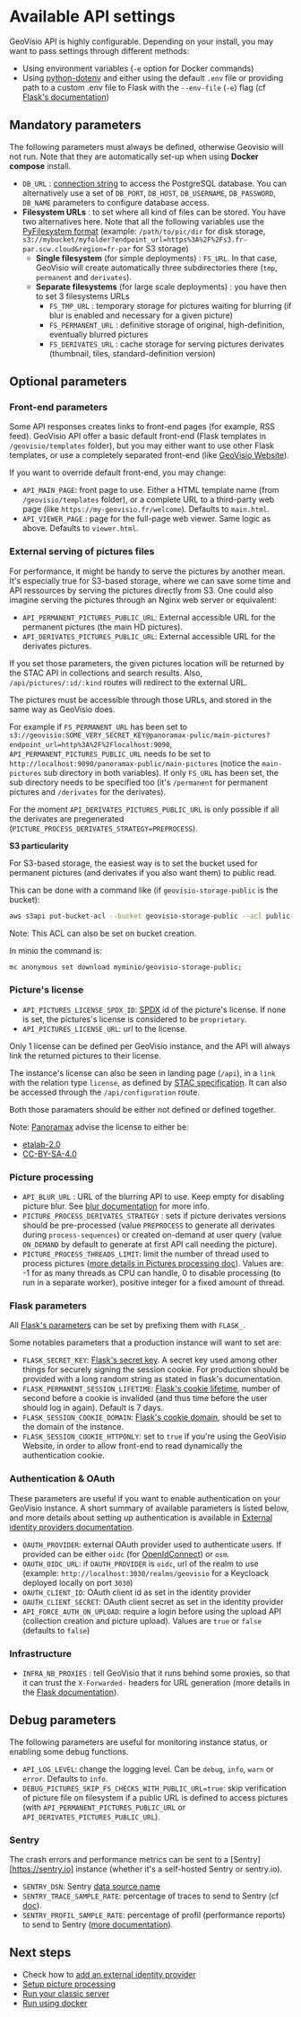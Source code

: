 # Available API settings

GeoVisio API is highly configurable. Depending on your install, you may want to pass settings through different methods:

- Using environment variables (`-e` option for Docker commands)
- Using [python-dotenv](https://github.com/theskumar/python-dotenv) and either using the default `.env` file or providing path to a custom .env file to Flask with the `--env-file` (`-e`) flag (cf [Flask's documentation](https://flask.palletsprojects.com/en/2.2.x/cli/?highlight=dotenv#environment-variables-from-dotenv))


## Mandatory parameters

The following parameters must always be defined, otherwise Geovisio will not run. Note that they are automatically set-up when using __Docker compose__ install.

- `DB_URL` : [connection string](https://www.postgresql.org/docs/current/libpq-connect.html#LIBPQ-CONNSTRING) to access the PostgreSQL database. You can alternatively use a set of `DB_PORT`, `DB_HOST`, `DB_USERNAME`, `DB_PASSWORD`, `DB_NAME` parameters to configure database access.
- __Filesystem URLs__ : to set where all kind of files can be stored. You have two alternatives here. Note that all the following variables use the [PyFilesystem format](https://docs.pyfilesystem.org/en/latest/openers.html) (example: `/path/to/pic/dir` for disk storage, `s3://mybucket/myfolder?endpoint_url=https%3A%2F%2Fs3.fr-par.scw.cloud&region=fr-par` for S3 storage)
  - __Single filesystem__ (for simple deployments) : `FS_URL`. In that case, GeoVisio will create automatically three subdirectories there (`tmp`, `permanent` and `derivates`).
  - __Separate filesystems__ (for large scale deployments) : you have then to set 3 filesystems URLs
    - `FS_TMP_URL` : temporary storage for pictures waiting for blurring (if blur is enabled and necessary for a given picture)
    - `FS_PERMANENT_URL` : definitive storage of original, high-definition, eventually blurred pictures
    - `FS_DERIVATES_URL` : cache storage for serving pictures derivates (thumbnail, tiles, standard-definition version)


## Optional parameters

### Front-end parameters

Some API responses creates links to front-end pages (for example, RSS feed). GeoVisio API offer a basic default front-end (Flask templates in `/geovisio/templates` folder), but you may either want to use other Flask templates, or use a completely separated front-end (like [GeoVisio Website](https://gitlab.com/geovisio/website)).

If you want to override default front-end, you may change:

- `API_MAIN_PAGE`: front page to use. Either a HTML template name (from `/geovisio/templates` folder), or a complete URL to a third-party web page (like `https://my-geovisio.fr/welcome`). Defaults to `main.html`.
- `API_VIEWER_PAGE` : page for the full-page web viewer. Same logic as above. Defaults to `viewer.html`.

### External serving of pictures files

For performance, it might be handy to serve the pictures by another mean. It's especially true for S3-based storage, where we can save some time and API ressources by serving the pictures directly from S3. One could also imagine serving the pictures through an Nginx web server or equivalent:

- `API_PERMANENT_PICTURES_PUBLIC_URL`: External accessible URL for the permanent pictures (the main HD pictures).
- `API_DERIVATES_PICTURES_PUBLIC_URL`: External accessible URL for the derivates pictures.

If you set those parameters, the given pictures location will be returned by the STAC API in collections and search results. Also, `/api/pictures/:id/:kind` routes will redirect to the external URL.

The pictures must be accessible through those URLs, and stored in the same way as GeoVisio does.

For example if `FS_PERMANENT_URL` has been set to `s3://geovisio:SOME_VERY_SECRET_KEY@panoramax-pulic/main-pictures?endpoint_url=http%3A%2F%2Flocalhost:9090`, `API_PERMANENT_PICTURES_PUBLIC_URL` needs to be set to `http://localhost:9090/panoramax-public/main-pictures` (notice the `main-pictures` sub directory in both variables).
If only `FS_URL` has been set, the sub directory needs to be specified too (it's `/permanent` for permanent pictures and `/derivates` for the derivates).

For the moment `API_DERIVATES_PICTURES_PUBLIC_URL` is only possible if all the derivates are pregenerated (`PICTURE_PROCESS_DERIVATES_STRATEGY=PREPROCESS`).

__S3 particularity__

For S3-based storage, the easiest way is to set the bucket used for permanent pictures (and derivates if you also want them) to public read.

This can be done with a command like (if `geovisio-storage-public` is the bucket):

```bash
aws s3api put-bucket-acl --bucket geovisio-storage-public --acl public-read
```

Note: This ACL can also be set on bucket creation.

In minio the command is:

```bash
mc anonymous set download myminio/geovisio-storage-public;
```

### Picture's license

- `API_PICTURES_LICENSE_SPDX_ID`: [SPDX](https://spdx.org) id of the picture's license. If none is set, the pictures's license is considered to be `proprietary`. 
- `API_PICTURES_LICENSE_URL`: url to the license.

Only 1 license can be defined per GeoVisio instance, and the API will always link the returned pictures to their license.

The instance's license can also be seen in landing page (`/api`), in a `link` with the relation type `license`, as defined by [STAC specification](https://github.com/radiantearth/stac-spec/blob/master/collection-spec/collection-spec.md#license). It can also be accessed through the `/api/configuration` route.

Both those paramaters should be either not defined or defined together.

Note: [Panoramax](https://panoramax.fr/) advise the license to either be:
* [etalab-2.0](https://www.etalab.gouv.fr/licence-ouverte-open-licence/)
* [CC-BY-SA-4.0](https://spdx.org/licenses/CC-BY-SA-4.0.html)

### Picture processing

- `API_BLUR_URL` : URL of the blurring API to use. Keep empty for disabling picture blur. See [blur documentation](./17_Blur_Algorithms.md) for more info.
- `PICTURE_PROCESS_DERIVATES_STRATEGY` : sets if picture derivates versions should be pre-processed (value `PREPROCESS` to generate all derivates during `process-sequences`) or created on-demand at user query (value `ON_DEMAND` by default to generate at first API call needing the picture).
- `PICTURE_PROCESS_THREADS_LIMIT`: limit the number of thread used to process pictures ([more details in Pictures processing doc](./13_Pictures_processing.md)). Values are: -1 for as many threads as CPU can handle, 0 to disable processing (to run in a separate worker), positive integer for a fixed amount of thread.

### Flask parameters

All [Flask's parameters](https://flask.palletsprojects.com/en/2.2.x/config/#builtin-configuration-values) can be set by prefixing them with `FLASK_`.

Some notables parameters that a production instance will want to set are:

- `FLASK_SECRET_KEY`: [Flask's secret key](https://flask.palletsprojects.com/en/2.2.x/config/#SECRET_KEY). A secret key used among other things for securely signing the session cookie. For production should be provided with a long random string as stated in flask's documentation.
- `FLASK_PERMANENT_SESSION_LIFETIME`: [Flask's cookie lifetime](https://flask.palletsprojects.com/en/2.2.x/config/#PERMANENT_SESSION_LIFETIME), number of second before a cookie is invalided (and thus time before the user should log in again). Default is 7 days.
- `FLASK_SESSION_COOKIE_DOMAIN`: [Flask's cookie domain](https://flask.palletsprojects.com/en/2.2.x/config/#SESSION_COOKIE_DOMAIN), should be set to the domain of the instance.
- `FLASK_SESSION_COOKIE_HTTPONLY`: set to `true` if you're using the GeoVisio Website, in order to allow front-end to read dynamically the authentication cookie.

### Authentication & OAuth

These parameters are useful if you want to enable authentication on your GeoVisio instance. A short summary of available parameters is listed below, and more details about setting up authentication is available in [External identity providers documentation](./12_External_Identity_Providers.md).

- `OAUTH_PROVIDER`: external OAuth provider used to authenticate users. If provided can be either `oidc` (for [OpenIdConnect](https://openid.net/connect/)) or `osm`.
- `OAUTH_OIDC_URL`: if `OAUTH_PROVIDER` is `oidc`, url of the realm to use (example: `http://localhost:3030/realms/geovisio` for a Keycloack deployed locally on port `3030`)
- `OAUTH_CLIENT_ID`: OAuth client id as set in the identity provider
- `OAUTH_CLIENT_SECRET`: OAuth client secret as set in the identity provider
- `API_FORCE_AUTH_ON_UPLOAD`: require a login before using the upload API (collection creation and picture upload). Values are `true` or `false` (defaults to `false`)

### Infrastructure

- `INFRA_NB_PROXIES` : tell GeoVisio that it runs behind some proxies, so that it can trust the `X-Forwarded-` headers for URL generation (more details in the [Flask documentation](https://flask.palletsprojects.com/en/2.2.x/deploying/proxy_fix/)).


## Debug parameters

The following parameters are useful for monitoring instance status, or enabling some debug functions.

- `API_LOG_LEVEL`: change the logging level. Can be `debug`, `info`, `warn` or `error`. Defaults to `info`.
- `DEBUG_PICTURES_SKIP_FS_CHECKS_WITH_PUBLIC_URL=true`: skip verification of picture file on filesystem if a public URL is defined to access pictures (with `API_PERMANENT_PICTURES_PUBLIC_URL` or `API_DERIVATES_PICTURES_PUBLIC_URL`).

### Sentry

The crash errors and performance metrics can be sent to a [Sentry][https://sentry.io] instance (whether it's a self-hosted Sentry or sentry.io).

- `SENTRY_DSN`: Sentry [data source name](https://docs.sentry.io/platforms/php/guides/symfony/configuration/options/#dsn)
- `SENTRY_TRACE_SAMPLE_RATE`: percentage of traces to send to Sentry (cf [doc](https://docs.sentry.io/platforms/python/guides/symfony/configuration/options/#traces-sample-rate)).
- `SENTRY_PROFIL_SAMPLE_RATE`:  percentage of profil (performance reports) to send to Sentry ([more documentation](https://docs.sentry.io/platforms/python/profiling/?original_referrer=https%3A%2F%2Fwww.google.com%2F#enable-profiling)).


## Next steps

- Check how to [add an external identity provider](./12_External_Identity_Providers.md)
- [Setup picture processing](./13_Pictures_processing.md)
- [Run your classic server](./14_Running_Classic.md)
- [Run using docker](./14_Running_Docker.md)
